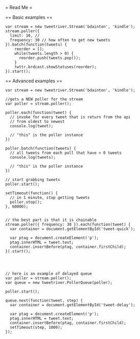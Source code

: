 = Read Me =

== Basic examples ==

    var stream = new tweetriver.Stream('bdainton', 'kindle');
    stream.poller({
      limit: 10, // 
      frequency: 30 // how often to get new tweets
    }).batch(function(tweets) {
        reorder = [];
        while(tweets.length > 0) {
          reorder.push(tweets.pop());
        }
        twttr.brdcast.showStatuses(reorder);
    }).start();

== Advanced examples ==

    var stream = new tweetriver.Stream('bdainton', 'kindle');

    //gets a NEW poller for the stream
    var poller = stream.poller();

    poller.each(function(tweet) {
      // invoke for every tweet that is return from the api
      // from oldest to newest
      console.log(tweet);
  
      // "this" is the poller instance
    })

    poller.batch(function(tweets) {
      // all tweets from each poll that have > 0 tweets
      console.log(tweets);
  
      // "this" is the poller instance
    })

    // start grabbing tweets
    poller.start();

    setTimeout(function() {
      // in 1 minute, stop getting tweets
      poller.stop();
    }, 60000);


    // the best part is that it is chainable
    stream.poller({ frequency: 30 }).each(function(tweet) {
      var container = document.getElementById('tweet-quick');
  
      var ptag = document.createElement('p');
      ptag.innerHTML = tweet.text;
      container.insertBefore(ptag, container.firstChild);
    }).start();




    // here is an example of delayed queue
    var poller = stream.poller();
    var queue = new tweetriver.PollerQueue(poller);

    poller.start();

    queue.next(function(tweet, step) {
      var container = document.getElementById('tweet-delay');
  
      var ptag = document.createElement('p');
      ptag.innerHTML = tweet.text;
      container.insertBefore(ptag, container.firstChild);
      setTimeout(step, 1000);
    });